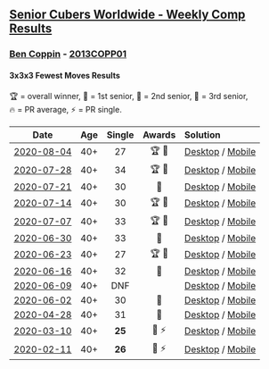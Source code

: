 <style>table {white-space: nowrap;}</style>

## [Senior Cubers Worldwide - Weekly Comp Results](/scw-comp/results/)
### [Ben Coppin](README.md) - [2013COPP01](https://www.worldcubeassociation.org/persons/2013COPP01?event=333fm)
#### 3x3x3 Fewest Moves Results

<span style="white-space: nowrap;">🏆 = overall winner</span>, <span style="white-space: nowrap;">🥇 = 1st senior</span>, <span style="white-space: nowrap;">🥈 = 2nd senior</span>, <span style="white-space: nowrap;">🥉 = 3rd senior</span>, <span style="white-space: nowrap;">🔥 = PR average</span>, <span style="white-space: nowrap;">⚡ = PR single</span>.

| Date | Age | Single | Awards | Solution |
| :--: | :--: | :--: | :--: | :-- |
| [2020-08-04](../../results/2020-08-04/333fm.md) | 40+ | 27 | 🏆 🥇 | [Desktop](https://www.facebook.com/events/665512590717721/permalink/667063870562593) / [Mobile](https://m.facebook.com/events/665512590717721?view=permalink&id=667063870562593) |
| [2020-07-28](../../results/2020-07-28/333fm.md) | 40+ | 34 | 🏆 🥇 | [Desktop](https://www.facebook.com/events/594694278084934/permalink/596060407948321) / [Mobile](https://m.facebook.com/events/594694278084934?view=permalink&id=596060407948321) |
| [2020-07-21](../../results/2020-07-21/333fm.md) | 40+ | 30 | 🥈 | [Desktop](https://www.facebook.com/events/720490528496412/permalink/721162581762540) / [Mobile](https://m.facebook.com/events/720490528496412?view=permalink&id=721162581762540) |
| [2020-07-14](../../results/2020-07-14/333fm.md) | 40+ | 30 | 🏆 🥇 | [Desktop](https://www.facebook.com/events/1103134150080209/permalink/1105435803183377) / [Mobile](https://m.facebook.com/events/1103134150080209?view=permalink&id=1105435803183377) |
| [2020-07-07](../../results/2020-07-07/333fm.md) | 40+ | 33 | 🏆 🥇 | [Desktop](https://www.facebook.com/events/881997795616111/permalink/884382862044271) / [Mobile](https://m.facebook.com/events/881997795616111?view=permalink&id=884382862044271) |
| [2020-06-30](../../results/2020-06-30/333fm.md) | 40+ | 33 | 🥇 | [Desktop](https://www.facebook.com/events/1574705676027540/permalink/1576578979173543) / [Mobile](https://m.facebook.com/events/1574705676027540?view=permalink&id=1576578979173543) |
| [2020-06-23](../../results/2020-06-23/333fm.md) | 40+ | 27 | 🏆 🥇 | [Desktop](https://www.facebook.com/events/284763775909443/permalink/285623172490170) / [Mobile](https://m.facebook.com/events/284763775909443?view=permalink&id=285623172490170) |
| [2020-06-16](../../results/2020-06-16/333fm.md) | 40+ | 32 | 🥈 | [Desktop](https://www.facebook.com/events/753945178677521/permalink/755294308542608) / [Mobile](https://m.facebook.com/events/753945178677521?view=permalink&id=755294308542608) |
| [2020-06-09](../../results/2020-06-09/333fm.md) | 40+ | DNF |  | [Desktop](https://www.facebook.com/events/855783411578420/permalink/857232631433498) / [Mobile](https://m.facebook.com/events/855783411578420?view=permalink&id=857232631433498) |
| [2020-06-02](../../results/2020-06-02/333fm.md) | 40+ | 30 | 🥉 | [Desktop](https://www.facebook.com/events/3920457157996941/permalink/3929494677093189) / [Mobile](https://m.facebook.com/events/3920457157996941?view=permalink&id=3929494677093189) |
| [2020-04-28](../../results/2020-04-28/333fm.md) | 40+ | 31 | 🥉 | [Desktop](https://www.facebook.com/events/339284923718995/permalink/339287250385429) / [Mobile](https://m.facebook.com/events/339284923718995?view=permalink&id=339287250385429) |
| [2020-03-10](../../results/2020-03-10/333fm.md) | 40+ | **25** | 🥈 ⚡ | [Desktop](https://www.facebook.com/events/640532176759268/permalink/641063233372829) / [Mobile](https://m.facebook.com/events/640532176759268?view=permalink&id=641063233372829) |
| [2020-02-11](../../results/2020-02-11/333fm.md) | 40+ | **26** | 🥈 ⚡ | [Desktop](https://www.facebook.com/groups/1604105099735401/permalink/2138923996253506) / [Mobile](https://m.facebook.com/groups/1604105099735401?view=permalink&id=2138923996253506) |


<!-- Global site tag (gtag.js) - Google Analytics -->
<script async src="https://www.googletagmanager.com/gtag/js?id=UA-86348435-3"></script>
<script>window.dataLayer = window.dataLayer || []; function gtag() {dataLayer.push(arguments);} gtag('js', new Date()); gtag('config', 'UA-86348435-3');</script>
